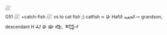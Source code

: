 𓅻  
G51 𓅻 +catch-fish 𓅻 vs to cat fish ;) catfish ⋍ 𒄩 Hafiδ الحفيد ⇨ grandson, descendant H 𒄷 𒄩 𒄫 𒆒 𒅋  